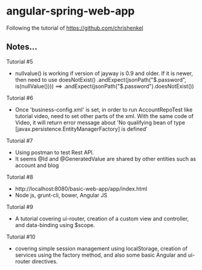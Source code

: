 # angular-spring-web-app

Following the tutorial of https://github.com/chrishenkel


Notes...
--------------------------------------------------------------------
Tutorial #5
- nullvalue() is working if version of jayway is 0.9 and older.
  If it is newer, then need to use doesNotExist()
  .andExpect(jsonPath("$.password", is(nullValue()))) ==> .andExpect(jsonPath("$.password").doesNotExist())


Tutorial #6
- Once 'business-config.xml' is set, in order to run AccountRepoTest like tutorial video, need to set other parts of the xml. With the same code of Video, it will return error message about 'No qualifying bean of type [javax.persistence.EntityManagerFactory] is defined'


Tutorial #7
- Using postman to test Rest API.
- It seems @Id and @GeneratedValue are shared by other entities such as account and blog


Tutorial #8
- http://localhost:8080/basic-web-app/app/index.html
- Node js, grunt-cli, bower, Angular JS


Tutorial #9
- A tutorial covering ui-router, creation of a custom view and controller, and data-binding using $scope.

Tutorial #10
- covering simple session management using localStorage, creation of services using the factory method, and also some basic Angular and ui-router directives.
